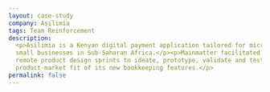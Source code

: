 ```yaml
---
layout: case-study
company: Asilimia
tags: Team Reinforcement
description:
  <p>Asilimia is a Kenyan digital payment application tailored for micro and
  small businesses in Sub-Saharan Africa.</p><p>Mainmatter facilitated two
  remote product design sprints to ideate, prototype, validate and test
  product-market fit of its new bookkeeping features.</p>
permalink: false
---
```

